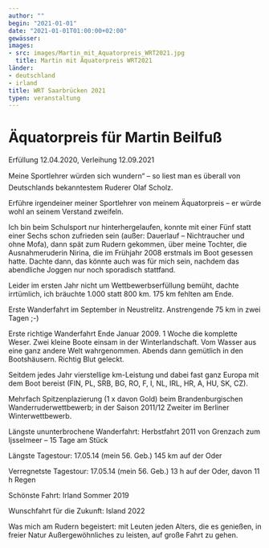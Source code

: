 ```yaml
---
author: ""
begin: "2021-01-01"
date: "2021-01-01T01:00:00+02:00"
gewässer:
images:
- src: images/Martin_mit_Aquatorpreis_WRT2021.jpg
  title: Martin mit Äquatorpreis WRT2021
länder:
- deutschland
- irland
title: WRT Saarbrücken 2021
typen: veranstaltung
---
```



# Äquatorpreis für Martin Beilfuß


Erfüllung 12.04.2020, Verleihung 12.09.2021

Meine Sportlehrer würden sich wundern“ – so liest man es überall von Deutschlands bekanntestem Ruderer Olaf Scholz.

Erführe irgendeiner meiner Sportlehrer von meinem Äquatorpreis – er würde wohl an seinem Verstand zweifeln.

Ich bin beim Schulsport nur hinterhergelaufen, konnte mit einer Fünf statt einer Sechs schon zufrieden sein (außer: Dauerlauf – Nichtraucher und ohne Mofa), dann spät zum Rudern gekommen, über meine Tochter, die Ausnahmeruderin Nirina, die im Frühjahr 2008 erstmals im Boot gesessen hatte. Dachte dann, das könnte auch was für mich sein, nachdem das abendliche Joggen nur noch sporadisch stattfand.

Leider im ersten Jahr nicht um Wettbewerbserfüllung bemüht, dachte irrtümlich, ich bräuchte 1.000 statt 800 km. 175 km fehlten am Ende.

Erste Wanderfahrt im September in Neustrelitz. Anstrengende 75 km in zwei Tagen ;-)

Erste richtige Wanderfahrt Ende Januar 2009. 1 Woche die komplette Weser. Zwei kleine Boote einsam in der Winterlandschaft. Vom Wasser aus eine ganz andere Welt wahrgenommen. Abends dann gemütlich in den Bootshäusern. Richtig Blut geleckt.

Seitdem jedes Jahr vierstellige km-Leistung und dabei fast ganz Europa mit dem Boot bereist (FIN, PL, SRB, BG, RO, F, I, NL, IRL, HR, A, HU, SK, CZ).

Mehrfach Spitzenplazierung (1 x davon Gold) beim Brandenburgischen Wanderruderwettbewerb; in der Saison 2011/12 Zweiter im Berliner Winterwettbewerb.

Längste ununterbrochene Wanderfahrt: Herbstfahrt 2011 von Grenzach zum Ijsselmeer – 15 Tage am Stück

Längste Tagestour: 17.05.14 (mein 56. Geb.) 145 km auf der Oder

Verregnetste Tagestour: 17.05.14 (mein 56. Geb.) 13 h auf der Oder, davon 11 h Regen

Schönste Fahrt: Irland Sommer 2019

Wunschfahrt für die Zukunft: Island 2022

Was mich am Rudern begeistert: mit Leuten jeden Alters, die es genießen, in freier Natur Außergewöhnliches zu leisten, auf große Fahrt zu gehen.
